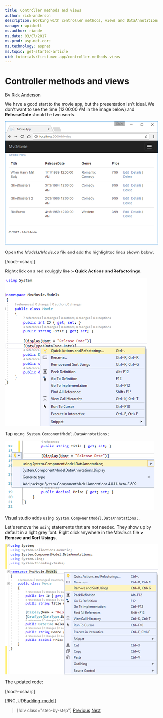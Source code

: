 ```yaml
---
title: Controller methods and views
author: rick-anderson
description: Working with controller methods, views and DataAnnotations
manager: wpickett
ms.author: riande
ms.date: 03/07/2017
ms.prod: asp.net-core
ms.technology: aspnet
ms.topic: get-started-article
uid: tutorials/first-mvc-app/controller-methods-views
---
```


# Controller methods and views

By [Rick Anderson](https://twitter.com/RickAndMSFT)

We have a good start to the movie app, but the presentation isn't ideal. We don't want to see the time (12:00:00 AM in the image below) and **ReleaseDate** should be two words.

![Index view: Release Date is one word (no space) and every movie release date shows a time of 12 AM](working-with-sql/_static/m55.png)

Open the *Models/Movie.cs* file and add the highlighted lines shown below:

[!code-csharp[](start-mvc/sample/MvcMovie/Models/MovieDateWithExtraUsings.cs?name=snippet_1&highlight=13-14)]

Right click on a red squiggly line **> Quick Actions and Refactorings**.

  ![Contextual menu shows **> Quick Actions and Refactorings**.](controller-methods-views/_static/qa.png)


Tap `using System.ComponentModel.DataAnnotations;`

  ![using System.ComponentModel.DataAnnotations at top of list](controller-methods-views/_static/da.png)

  Visual studio adds `using System.ComponentModel.DataAnnotations;`.

Let's remove the `using` statements that are not needed. They show up by default in a light grey font. Right click anywhere in the *Movie.cs* file **> Remove and Sort Usings**.

![Remove and Sort Usings](controller-methods-views/_static/rm.png)

The updated code:

[!code-csharp[](./start-mvc/sample/MvcMovie/Models/MovieDate.cs?name=snippet_1)]

<!-- include start -->

[!INCLUDE[adding-model](../../includes/mvc-intro/controller-methods-views.md)]

>[!div class="step-by-step"]
[Previous](working-with-sql.md)
[Next](search.md)  
